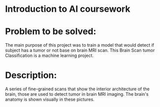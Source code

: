 # Introduction to AI coursework

# Problem to be solved:
The main purpose of this project was to train a model that would detect if subject has a tumor or
not base on brain MRI scan. This Brain Scan tumor Classification is a machine learning project.

# Description:
A series of fine-grained scans that show the interior architecture of the brain, those are used
to detect tumor in brain MRI imaging. The brain's anatomy is shown visually in these pictures.
